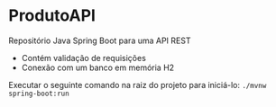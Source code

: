 # ProdutoAPI
Repositório Java Spring Boot para uma API REST

- Contém validação de requisições
- Conexão com um banco em memória H2

Executar o seguinte comando na raiz do projeto para iniciá-lo: <code>./mvnw spring-boot:run</code>
